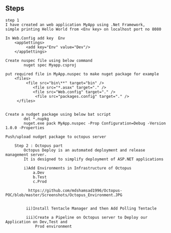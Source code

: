## Steps
    step 1
    I have created an web application MyApp using .Net Framework,
    simple printing Hello World from <Env key> on localhost port no 8080
    
    In Web.Config add key  Env
        <appSettings>
             <add key="Env" value="Dev"/>
        </appSettings>
        
    Create nuspec file using below command
            nuget spec Myapp.csproj
            
    put required file in MyApp.nuspec to make nuget package for example
        <files>
             <file src="bin\**" target="bin" />
                <file src="*.asax" target="." />
                <file src="Web.config" target="." />
                 <file src="packages.config" target="." />
         </files>  
            
    
    Create a nudget package using below bat script
            del *.nupkg
            nuget.exe pack MyApp.nuspec -Prop Configuration=Debug -Version 1.0.0 -Properties
            
    Push/upload nudget package to octopus server








        
```
    Step 2 : Octopus part
        Octopus Deploy is an automated deployment and release management server.
        It is designed to simplify deployment of ASP.NET applications
        
        i)Add Environments in Infrastructure of Octopus
            a.Dev
            b.Test
            c.Prod
            
          https://github.com/mdshamsad1996/Octopus-POC/blob/master/Screenshots/Octopus_Environment.JPG  
            
    
         ii)Install Tentacle Manager and then Add Polling Tentacle 
         
         iii)Create a Pipeline on Octopus server to Deploy our Application on Dev,Test and
             Prod environment

         
         
         
            

        
        
    
    
    







   
